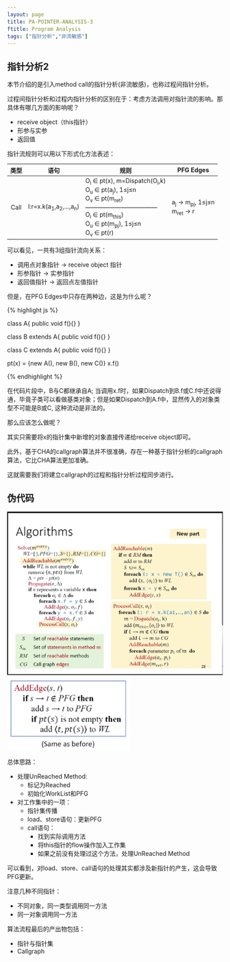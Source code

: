 ```yaml
---
layout: page
title: PA-POINTER-ANALYSIS-3
ftitle: Program Analysis
tags: ["指针分析","非流敏感"]
---
```


## 指针分析2
本节介绍的是引入method call的指针分析(非流敏感)，也称过程间指针分析。

过程间指针分析和过程内指针分析的区别在于：考虑方法调用对指针流的影响。那具体有哪几方面的影响呢？

+ receive object（this指针）
+ 形参与实参
+ 返回值

指针流规则可以用以下形式化方法表述：

|类型|语句|规则|PFG Edges|
|:----:|-----|------|-----|
|Call|l:r=x.k(a<sub>1</sub>,a<sub>2</sub>,...,a<sub>n</sub>)|O<sub>i</sub>&nbsp;∈&nbsp;pt(x),&nbsp;m=Dispatch(O<sub>i</sub>,k)<br>O<sub>u</sub>&nbsp;∈&nbsp;pt(a<sub>j</sub>),&nbsp;1≤j≤n<br>O<sub>v</sub>&nbsp;∈&nbsp;pt(m<sub>ret</sub>)<br> ————————————<br>O<sub>i</sub>&nbsp;∈&nbsp;pt(m<sub>this</sub>)<br>O<sub>u</sub>&nbsp;∈&nbsp;pt(m<sub>pj</sub>),&nbsp;1≤j≤n<br>O<sub>v</sub>&nbsp;∈&nbsp;pt(r)|a<sub>j</sub>&nbsp;→&nbsp;m<sub>pj</sub>,&nbsp;1≤j≤n<br>m<sub>ret</sub>&nbsp;→&nbsp;r|

可以看见，一共有3组指针流向关系：
+ 调用点对象指针 → receive object 指针
+ 形参指针 → 实参指针
+ 返回值指针 → 返回点左值指针

但是，在PFG Edges中只存在两种边，这是为什么呢？

{% highlight js %}

class A{
  public void f(){}
}

class B extends A{
  public void f(){}
}

class C extends A{
  public void f(){}
}

pt(x) = {new A(), new B(), new C()}
x.f()

{% endhighlight %}

在代码片段中，B与C都继承自A; 当调用x.f时，如果Dispatch到B.f或C.f中还说得通，毕竟子类可以看做基类对象；但是如果Dispatch到A.f中，显然传入的对象类型不可能是B或C, 这种流动是非法的。

那么应该怎么做呢？

其实只需要将x的指针集中新增的对象直接传递给receive object即可。

此外，基于CHA的callgraph算法并不很准确，存在一种基于指针分析的callgraph算法，它比CHA算法更加准确。

这就需要我们将建立callgraph的过程和指针分析过程同步进行。

## 伪代码
![](/public/pic/program_analysis/8.png)
![](/public/pic/program_analysis/9.png)

总体思路：
+ 处理UnReached Method:
  + 标记为Reached
  + 初始化WorkList和PFG
+ 对工作集中的一项：
  + 指针集传播
  + load、store语句：更新PFG
  + call语句：
    + 找到实际调用方法
    + 将this指针的flow操作加入工作集
    + 如果之前没有处理过这个方法，处理UnReached Method

可以看到，对load、store、call语句的处理其实都涉及新指针的产生，这会导致PFG更新。

注意几种不同指针：
+ 不同对象，同一类型调用同一方法
+ 同一对象调用同一方法

算法流程最后的产出物包括：
+ 指针与指针集
+ Callgraph
